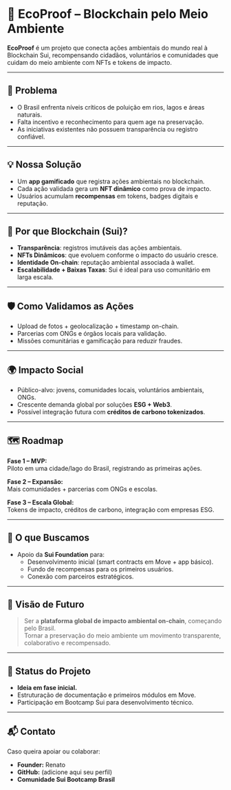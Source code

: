 # 🌱 EcoProof – Blockchain pelo Meio Ambiente

**EcoProof** é um projeto que conecta ações ambientais do mundo real à Blockchain Sui, recompensando cidadãos, voluntários e comunidades que cuidam do meio ambiente com NFTs e tokens de impacto.  

---

## 🚩 Problema
- O Brasil enfrenta níveis críticos de poluição em rios, lagos e áreas naturais.  
- Falta incentivo e reconhecimento para quem age na preservação.  
- As iniciativas existentes não possuem transparência ou registro confiável.  

---

## 💡 Nossa Solução
- Um **app gamificado** que registra ações ambientais no blockchain.  
- Cada ação validada gera um **NFT dinâmico** como prova de impacto.  
- Usuários acumulam **recompensas** em tokens, badges digitais e reputação.  

---

## 🔗 Por que Blockchain (Sui)?
- **Transparência**: registros imutáveis das ações ambientais.  
- **NFTs Dinâmicos**: que evoluem conforme o impacto do usuário cresce.  
- **Identidade On-chain**: reputação ambiental associada à wallet.  
- **Escalabilidade + Baixas Taxas**: Sui é ideal para uso comunitário em larga escala.  

---

## 🛡️ Como Validamos as Ações
- Upload de fotos + geolocalização + timestamp on-chain.  
- Parcerias com ONGs e órgãos locais para validação.  
- Missões comunitárias e gamificação para reduzir fraudes.  

---

## 🌍 Impacto Social
- Público-alvo: jovens, comunidades locais, voluntários ambientais, ONGs.  
- Crescente demanda global por soluções **ESG + Web3**.  
- Possível integração futura com **créditos de carbono tokenizados**.  

---

## 🗺️ Roadmap
**Fase 1 – MVP:**  
Piloto em uma cidade/lago do Brasil, registrando as primeiras ações.  

**Fase 2 – Expansão:**  
Mais comunidades + parcerias com ONGs e escolas.  

**Fase 3 – Escala Global:**  
Tokens de impacto, créditos de carbono, integração com empresas ESG.  

---

## 🤝 O que Buscamos
- Apoio da **Sui Foundation** para:  
  - Desenvolvimento inicial (smart contracts em Move + app básico).  
  - Fundo de recompensas para os primeiros usuários.  
  - Conexão com parceiros estratégicos.  

---

## 🚀 Visão de Futuro
> Ser a **plataforma global de impacto ambiental on-chain**, começando pelo Brasil.  
> Tornar a preservação do meio ambiente um movimento transparente, colaborativo e recompensado.  

---

## 📌 Status do Projeto
- **Ideia em fase inicial.**  
- Estruturação de documentação e primeiros módulos em Move.  
- Participação em Bootcamp Sui para desenvolvimento técnico.  

---

## 📬 Contato
Caso queira apoiar ou colaborar:  
- **Founder:** Renato  
- **GitHub:** (adicione aqui seu perfil)  
- **Comunidade Sui Bootcamp Brasil**  

